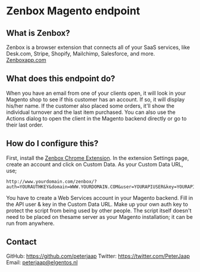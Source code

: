 # Zenbox Magento endpoint #

## What is Zenbox? ##
Zenbox is a browser extension that connects all of your SaaS services, like Desk.com, Stripe, Shopify, Mailchimp, Salesforce, and more. [Zenboxapp.com](http://zenboxapp.com)

## What does this endpoint do? ##
When you have an email from one of your clients open, it will look in your Magento shop to see if this customer has an account. If so, it will display his/her name. If the customer also placed some orders, it'll show the individual turnover and the last item purchased. You can also use the Actions dialog to open the client in the Magento backend directly or go to their last order.

## How do I configure this? ##
First, install the [Zenbox Chrome Extension](https://chrome.google.com/webstore/detail/zenbox/mlkjemamfkkbldipgchdhfghamhmdchg). In the extension Settings page, create an account and click on Custom Data. As your Custom Data URL, use;
```
http://www.yourdomain.com/zenbox/?auth=YOURAUTHKEY&domain=WWW.YOURDOMAIN.COM&user=YOURAPIUSER&key=YOURAPIKEY
```
You have to create a Web Services account in your Magento backend. Fill in the API user & key in the Custom Data URL. Make up your own auth key to protect the script from being used by other people.
The script itself doesn't need to be placed on thesame server as your Magento installation; it can be run from anywhere.

## Contact ##
GitHub: https://github.com/peterjaap
Twitter: https://twitter.com/PeterJaap
Email: peterjaap@elgentos.nl